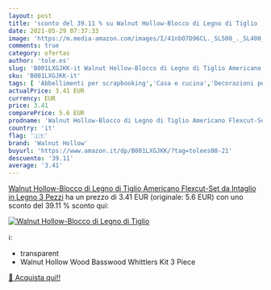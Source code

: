 ```yaml
---
layout: post
title: 'sconto del 39.11 % su Walnut Hollow-Blocco di Legno di Tiglio   '
date: 2021-05-29 07:37:33
image: 'https://m.media-amazon.com/images/I/41nbO7D96CL._SL500_._SL400_.jpg'
comments: true
category: ofertas
author: 'tole.es'
slug: 'B001LXGJKK-it Walnut Hollow-Blocco di Legno di Tiglio Americano Flexcut-...'
sku: 'B001LXGJKK-it'
tags: [ 'Abbellimenti per scrapbooking','Casa e cucina','Decorazioni per interni','Hobby creativi','Scrapbooking','Utensili per scrapbooking','walnut hollow', ]
actualPrice: 3.41 EUR
currency: EUR
price: 3.41
comparePrice: 5.6 EUR
prodname: 'Walnut Hollow-Blocco di Legno di Tiglio Americano Flexcut-Set da Intaglio in Legno  3 Pezzi'
country: 'it'
flag: '🇮🇹'
brand: 'Walnut Hollow'
buyurl: 'https://www.amazon.it/dp/B001LXGJKK/?tag=tolees00-21'
descuento: '39.11'
average: '3.41'
---
```


[Walnut Hollow-Blocco di Legno di Tiglio Americano Flexcut-Set da Intaglio in Legno  3 Pezzi](https://www.amazon.it/dp/B001LXGJKK/?tag=tolees00-21) ha un prezzo di 3.41 EUR (originale: 5.6 EUR) con uno sconto del 39.11 % sconto qui:

[![Walnut Hollow-Blocco di Legno di Tiglio ](https://m.media-amazon.com/images/I/41nbO7D96CL._SL500_._SL400_.jpg)](https://www.amazon.it/dp/B001LXGJKK/?tag=tolees00-21)

ℹ️:

- transparent
- Walnut Hollow Wood Basswood Whittlers Kit 3 Piece

[🛒 Acquista qui!!](https://www.amazon.it/dp/B001LXGJKK/?tag=tolees00-21)
